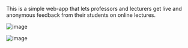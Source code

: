 This is a simple web-app that lets professors and lecturers get live and anonymous feedback from their students on online lectures.

![image](https://user-images.githubusercontent.com/22736920/77682376-d9389c00-6f64-11ea-9f3a-bee7ff9210f3.png)

![image](https://user-images.githubusercontent.com/22736920/77682403-e190d700-6f64-11ea-9992-c664f4c69ca2.png)
